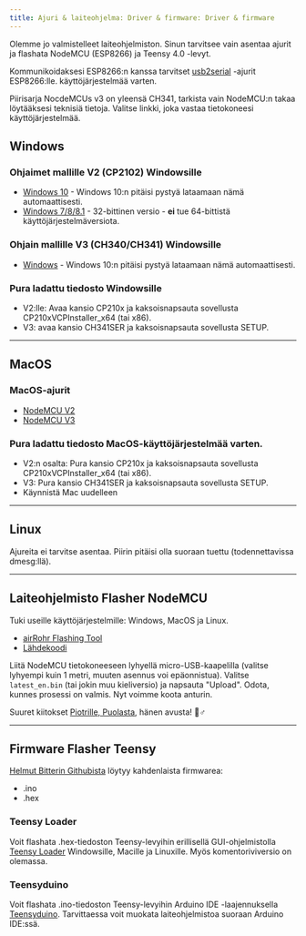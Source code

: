 ```yaml
---
title: Ajuri & laiteohjelma: Driver & firmware: Driver & firmware
---
```


Olemme jo valmistelleet laiteohjelmiston. Sinun tarvitsee vain asentaa ajurit ja flashata NodeMCU (ESP8266) ja Teensy 4.0 -levyt.

Kommunikoidaksesi ESP8266:n kanssa tarvitset [usb2serial](https://en.wikipedia.org/wiki/Serial_port) -ajurit ESP8266:lle.
käyttöjärjestelmää varten.

Piirisarja NocdeMCUs v3 on yleensä CH341, tarkista vain NodeMCU:n takaa löytääksesi teknisiä tietoja.
Valitse linkki, joka vastaa tietokoneesi käyttöjärjestelmää.

## Windows

### Ohjaimet mallille V2 (CP2102) Windowsille
* [Windows 10](https://www.silabs.com/documents/public/software/CP210x_Universal_Windows_Driver.zip) - Windows 10:n pitäisi pystyä lataamaan nämä automaattisesti.
* [Windows 7/8/8.1](https://www.silabs.com/documents/public/software/CP210x_Windows_Drivers.zip) - 32-bittinen versio - **ei** tue 64-bittistä käyttöjärjestelmäversiota.

### Ohjain mallille V3 (CH340/CH341) Windowsille
* [Windows](http://www.wch.cn/downloads/file/5.html) - Windows 10:n pitäisi pystyä lataamaan nämä automaattisesti.

### Pura ladattu tiedosto Windowsille
* V2:lle: Avaa kansio CP210x ja kaksoisnapsauta sovellusta CP210xVCPInstaller_x64 (tai x86).
* V3: avaa kansio CH341SER ja kaksoisnapsauta sovellusta SETUP.

---

## MacOS

### MacOS-ajurit
* [NodeMCU V2](https://www.silabs.com/documents/public/software/Mac_OSX_VCP_Driver.zip )
* [NodeMCU V3](http://www.wch.cn/downloads/file/178.html) 

### Pura ladattu tiedosto MacOS-käyttöjärjestelmää varten.
* V2:n osalta: Pura kansio CP210x ja kaksoisnapsauta sovellusta CP210xVCPInstaller_x64 (tai x86).
* V3: Pura kansio CH341SER ja kaksoisnapsauta sovellusta SETUP.
* Käynnistä Mac uudelleen

---

## Linux
Ajureita ei tarvitse asentaa. Piirin pitäisi olla suoraan tuettu (todennettavissa dmesg:llä).

---

## Laiteohjelmisto Flasher NodeMCU
Tuki useille käyttöjärjestelmille: Windows, MacOS ja Linux.
* [airRohr Flashing Tool](http://firmware.sensor.community/airrohr/flashing-tool/)
* [Lähdekoodi](https://github.com/opendata-stuttgart/airrohr-firmware-flasher/)

Liitä NodeMCU tietokoneeseen lyhyellä micro-USB-kaapelilla (valitse lyhyempi kuin 1 metri, muuten asennus voi epäonnistua). Valitse `latest_en.bin` (tai jokin muu kieliversio) ja napsauta "Upload".
Odota, kunnes prosessi on valmis. Nyt voimme koota anturin.
<br>

Suuret kiitokset [Piotrille, Puolasta](https://dropbox.inf.re/), hänen avusta! 🙋♂️

---

## Firmware Flasher Teensy
[Helmut Bitterin Githubista](https://github.com/hbitter/DNMS/tree/master/Firmware) löytyy kahdenlaista firmwarea:
* .ino
* .hex

### Teensy Loader
Voit flashata .hex-tiedoston Teensy-levyihin erillisellä GUI-ohjelmistolla [Teensy Loader](https://www.pjrc.com/teensy/loader.html) Windowsille, Macille ja Linuxille.
Myös komentoriviversio on olemassa.

### Teensyduino
Voit flashata .ino-tiedoston Teensy-levyihin Arduino IDE -laajennuksella [Teensyduino](https://www.pjrc.com/teensy/teensyduino.html).
Tarvittaessa voit muokata laiteohjelmistoa suoraan Arduino IDE:ssä.